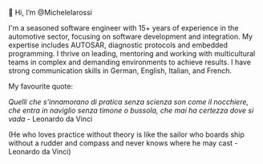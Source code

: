 👋 Hi, I’m @MicheleIarossi

I'm a seasoned software engineer with 15+ years of experience in the automotive sector, focusing on software development and integration. My expertise includes AUTOSAR, diagnostic protocols and embedded programming. I thrive on leading, mentoring and working with multicultural teams in complex and demanding environments to achieve results. I have strong communication skills in German, English, Italian, and French.

My favourite quote:

*Quelli che s'innamorano di pratica senza scienza son come il nocchiere, che entra in naviglio senza timone o bussola, che mai ha certezza dove si vada* - Leonardo da Vinci

(He who loves practice without theory is like the sailor who boards ship without a rudder and compass and never knows where he may cast - Leonardo da Vinci)

<!---
MicheleIarossi/MicheleIarossi is a ✨ special ✨ repository because its `README.md` (this file) appears on your GitHub profile.
You can click the Preview link to take a look at your changes.
--->
